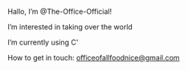 Hallo, I’m @The-Office-Official!

I’m interested in taking over the world

I’m currently using C'

How to get in touch: officeofallfoodnice@gmail.com
